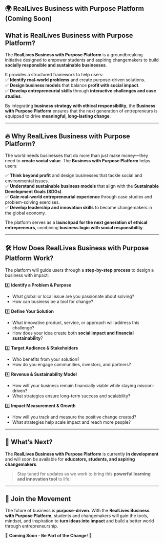 ## 🌍 RealLives Business with Purpose Platform (Coming Soon)  

## What is RealLives Business with Purpose Platform?  

The **RealLives Business with Purpose Platform** is a groundbreaking initiative designed to empower students and aspiring changemakers to build **socially responsible and sustainable businesses**.  

It provides a structured framework to help users:  
✅ **Identify real-world problems** and create purpose-driven solutions.  
✅ **Design business models** that balance **profit with social impact**.  
✅ **Develop entrepreneurial skills** through **interactive challenges and case studies**.  

By integrating **business strategy with ethical responsibility**, the **Business with Purpose Platform** ensures that the next generation of entrepreneurs is equipped to drive **meaningful, long-lasting change**.  

---

## 🔥 Why RealLives Business with Purpose Platform?  

The world needs businesses that do more than just make money—they need to **create social value**. The **Business with Purpose Platform** helps users:  

✅ **Think beyond profit** and design businesses that tackle social and environmental issues.  
✅ **Understand sustainable business models** that align with the **Sustainable Development Goals (SDGs)**.  
✅ **Gain real-world entrepreneurial experience** through case studies and problem-solving exercises.  
✅ **Develop leadership and innovation skills** to become changemakers in the global economy.  

The platform serves as a **launchpad for the next generation of ethical entrepreneurs**, combining **business logic with social responsibility**.  

---

## 🛠️ How Does RealLives Business with Purpose Platform Work?  

The platform will guide users through a **step-by-step process** to design a business with impact:  

1️⃣ **Identify a Problem & Purpose**  
   - What global or local issue are you passionate about solving?  
   - How can business be a tool for change?  

2️⃣ **Define Your Solution**  
   - What innovative product, service, or approach will address this challenge?  
   - How does your idea create both **social impact and financial sustainability**?  

3️⃣ **Target Audience & Stakeholders**  
   - Who benefits from your solution?  
   - How do you engage communities, investors, and partners?  

4️⃣ **Revenue & Sustainability Model**  
   - How will your business remain financially viable while staying mission-driven?  
   - What strategies ensure long-term success and scalability?  

5️⃣ **Impact Measurement & Growth**  
   - How will you track and measure the positive change created?  
   - What strategies help scale impact and reach more people?  

---

## 🚀 What’s Next?  

The **RealLives Business with Purpose Platform** is currently **in development** and will soon be available for **educators, students, and aspiring changemakers**.  

> Stay tuned for updates as we work to bring this **powerful learning and innovation tool** to life!  

---

## 🎯 Join the Movement  

The future of business is **purpose-driven**. With the **RealLives Business with Purpose Platform**, students and changemakers will gain the tools, mindset, and inspiration to **turn ideas into impact** and build a better world through entrepreneurship.  

🌟 **Coming Soon – Be Part of the Change!** 🌟  
